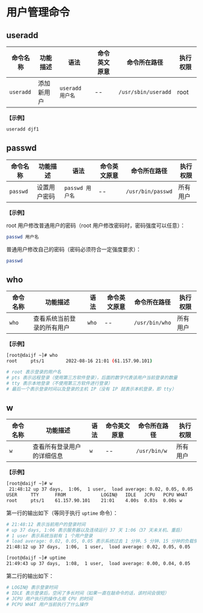 # 用户管理命令

## useradd

|命令名称|功能描述|语法|命令英文原意|命令所在路径|执行权限|
|---|---|---|---|---|---|
|`useradd`|添加新用户|`useradd 用户名`|--|`/usr/sbin/useradd`|root|

**【示例】**

```bash
useradd djf1
```

## passwd

|命令名称|功能描述|语法|命令英文原意|命令所在路径|执行权限|
|---|---|---|---|---|---|
|`passwd`|设置用户密码|`passwd 用户名`|--|`/usr/bin/passwd`|所有用户|

**【示例】**

root 用户修改普通用户的密码（root 用户修改密码时，密码强度可以任意）：

```bash
passwd 用户名
```

普通用户修改自己的密码（密码必须符合一定强度要求）：

```bash
passwd
```

## who

|命令名称|功能描述|语法|命令英文原意|命令所在路径|执行权限|
|---|---|---|---|---|---|
|`who`|查看系统当前登录的所有用户|`who`|--|`/usr/bin/who`|所有用户|

**【示例】**

```bash
[root@daijf ~]# who
root     pts/1        2022-08-16 21:01 (61.157.90.101)

# root 表示登录的用户名
# pts 表示远程登录（使用第三方软件登录），后面的数字代表该用户当前登录的数量
# tty 表示本地登录（不使用第三方软件进行登录）
# 最后一个表示登录时间以及登录的主机 IP（没有 IP 就表示本机登录，即 tty）
```

## w

|命令名称|功能描述|语法|命令英文原意|命令所在路径|执行权限|
|---|---|---|---|---|---|
|`w`|查看所有登录用户的详细信息|`w`|--|`/usr/bin/w`|所有用户|

**【示例】**

```bash
[root@daijf ~]# w
 21:48:12 up 37 days,  1:06,  1 user,  load average: 0.02, 0.05, 0.05
USER     TTY      FROM             LOGIN@   IDLE   JCPU   PCPU WHAT
root     pts/1    61.157.90.101    21:01    4.00s  0.03s  0.00s w
```

第一行的输出如下（等同于执行 `uptime` 命令）：

```bash
# 21:48:12 表示当前用户的登录时间
# up 37 days, 1:06 表示服务器以及连续运行 37 天 1:06（37 天未关机、重启）
# 1 user 表示系统当前有 1 个用户登录
# load average: 0.02, 0.05, 0.05 表示系统过去 1 分钟、5 分钟、15 分钟的负载情况
21:48:12 up 37 days,  1:06,  1 user,  load average: 0.02, 0.05, 0.05

[root@daijf ~]# uptime
21:49:43 up 37 days,  1:08,  1 user,  load average: 0.00, 0.04, 0.05
```

第二行的输出如下：

```bash
# LOGIN@ 表示登录时间
# IDLE 表示登录后，空闲了多长时间（如果一直在敲命令的话，该时间会很短）
# JCPU 用户执行的操作占用 CPU 的时间
# PCPU WHAT 用户当前执行了什么操作
```

